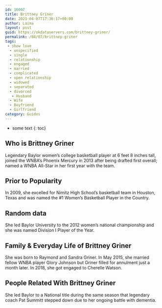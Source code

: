 ```yaml
---
id: 16007
title: Brittney Griner
date: 2021-04-07T17:36:17+00:00
author: Laima
layout: post
guid: https://ukdataservers.com/brittney-griner/
permalink: /04/07/brittney-griner
tags:
 - show love
  - unspecified
  - single
  - relationship
  - engaged
  - married
  - complicated
  - open relationship
  - widowed
  - separated
  - divorced
   - Husband
  - Wife
  - Boyfriend
  - Girlfriend
category: Guides
---
```


* some text
{: toc}


## Who is Brittney Griner
                  
                  
                  
Legendary Baylor women&#8217;s college basketball player at 6 feet 8 inches tall, joined the WNBA&#8217;s Phoenix Mercury in 2013 after being drafted first overall; named a WNBA All-Star in her first year with the team.
                  
              
            
              
            
                
                
                
## Prior to Popularity
                  
                  
                  
In 2009, she excelled for Nimitz High School&#8217;s basketball team in Houston, Texas and was named the #1 Women&#8217;s Basketball Player in the Country.
                  
              
            
              
            
                
                
                
## Random data
                  
                  
                  
She led Baylor University to the 2012 women&#8217;s national championship and she was named Division I Player of the Year.
                  
              
            
              
            
                
                
                
## Family & Everyday Life of Brittney Griner
                  
                  
                  
She was born to Raymond and Sandra Griner. In May 2015, she married fellow WNBA player Glory Johnson but Griner filled for annulment just a month later. In 2018, she got engaged to Cherelle Watson. 
                  
              
            
              
            
                
                
                
## People Related With Brittney Griner
                  
                  
                  
She led Baylor to a National title during the same season that legendary coach Pat Summitt stepped down due to her ongoing battle with dementia.
                  
              
            
              
            
                
              
            
              
              
            
            
              
            
          
          
          